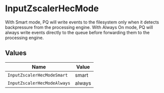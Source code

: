 # InputZscalerHecMode

With Smart mode, PQ will write events to the filesystem only when it detects backpressure from the processing engine. With Always On mode, PQ will always write events directly to the queue before forwarding them to the processing engine.


## Values

| Name                        | Value                       |
| --------------------------- | --------------------------- |
| `InputZscalerHecModeSmart`  | smart                       |
| `InputZscalerHecModeAlways` | always                      |